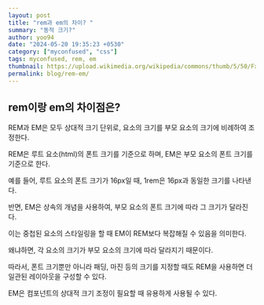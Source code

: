 ```yaml
---
layout: post
title: "rem과 em의 차이? "
summary: "동적 크기?"
author: yoo94
date: "2024-05-20 19:35:23 +0530"
category: ["myconfused", "css"]
tags: myconfused, rem, em
thumbnail: https://upload.wikimedia.org/wikipedia/commons/thumb/5/50/Fxemoji_u2049.svg/255px-Fxemoji_u2049.svg.png
permalink: blog/rem-em/
---
```


## rem이랑 em의 차이점은?

REM과 EM은 모두 상대적 크기 단위로, 요소의 크기를 부모 요소의 크기에 비례하여 조정한다.

REM은 루트 요소(html)의 폰트 크기를 기준으로 하며, EM은 부모 요소의 폰트 크기를 기준으로 한다.

예를 들어, 루트 요소의 폰트 크기가 16px일 때, 1rem은 16px과 동일한 크기를 나타낸다.

반면, EM은 상속의 개념을 사용하여, 부모 요소의 폰트 크기에 따라 그 크기가 달라진다.

이는 중첩된 요소의 스타일링을 할 때 EM이 REM보다 복잡해질 수 있음을 의미한다.

왜냐하면, 각 요소의 크기가 부모 요소의 크기에 따라 달라지기 때문이다.

따라서, 폰트 크기뿐만 아니라 패딩, 마진 등의 크기를 지정할 때도 REM을 사용하면 더 일관된 레이아웃을 구성할 수 있다.

EM은 컴포넌트의 상대적 크기 조정이 필요할 때 유용하게 사용될 수 있다.
